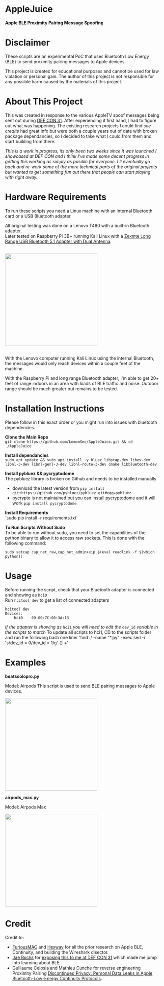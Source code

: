 # AppleJuice
**Apple BLE Proximity Pairing Message Spoofing**


# Disclaimer

These scripts are an experimental PoC that uses Bluetooth Low Energy (BLE) to send proximity pairing messages to Apple devices.

This project is created for educational purposes and cannot be used for law violation or personal gain.
The author of this project is not responsible for any possible harm caused by the materials of this project.

# About This Project

This was created in response to the various AppleTV spoof messages being sent out during [DEF CON 31](https://techcrunch.com/2023/08/14/researcher-says-they-were-behind-iphone-popups-at-def-con/). After experiencing it first hand, I had to figure out what was happening. The existing research projects I could find *see credits* had great info but were both a couple years out of date with broken package dependancies, so I decided to take what I could from them and start building from there. 

*This is a work in progress, its only been two weeks since it was launched / showcased at DEF CON and I think I've made some decent progress in getting this working as simply as posible for everyone.  I'll eventually go back and re-work some of the more technical parts of the original projects but wanted to get something fun out there that people can start playing with right away.*

# Hardware Requirements

To run these scripts you need a Linux machine with an internal Bluetooth card or a USB Bluetooth adapter.

All original testing was done on a Lenovo T480 with a built-in Bluetooth adapter.\
Later tested on Raspberry Pi 3B+ running Kali Linux with a [Zexmte Long Range USB Bluetooth 5.1 Adapter with Dual Antenna](https://zexmte.com/collections/bluetooth-adapter/products/plug-play-long-range-bluetooth-5-1-usb-adapter).<br><br>

<img src="https://github.com/ECTO-1A/AppleJuice/assets/112792126/a6f2b9fa-ca26-45c1-a440-681beb55c76e" width="300"><br><br>


With the Lenovo computer running Kali Linux using the internal Bluetooth, the messages would only reach devices within a couple feet of the machine. 

With the Raspberry Pi and long range Bluetooth adapter, I'm able to get 20+ feet of range indoors in an area with loads of BLE traffic and noise. Outdoor range should be much greater but remains to be tested.

# Installation Instructions
Please follow in this exact order or you might run into issues with bluetooth dependencies.

**Clone the Main Repo**\
`git clone https://github.com/LemonSec/AppleJuice.git && cd ./AppleJuice`

**Install dependancies**\
`sudo apt update && sudo apt install -y bluez libpcap-dev libev-dev libnl-3-dev libnl-genl-3-dev libnl-route-3-dev cmake libbluetooth-dev`

**Install pybluez && pycryptodome**\
The pybluez library is broken on Github and needs to be installed manually
  - download the latest version from `pip install git+https://github.com/pybluez/pybluez.git#egg=pybluez`
  - pycrypto is not maintained but you can install pycryptodome and it will work `pip install pycryptodome`

**Install Requirements**\
`sudo pip install -r requirements.txt'

**To Run Scripts Without Sudo**\
To be able to run without sudo, you need to set the capabilities of the python binary to allow it to access raw sockets. This is done with the following command:

`sudo setcap cap_net_raw,cap_net_admin+eip $(eval readlink -f $(which python))`


# Usage

Before running the script, check that your Bluetooth adapter is connected and showing as `hci0`\
Run `hcitool dev` to get a list of connected adapters
```
hcitool dev
Devices:
    hci0    00:00:7C:00:3A:13
```
*If the adapter is showing as* `hci1` *you will need to edit the* `dev_id` *variable in the scripts to match*
To update all scripts to hci1, CD to the scripts folder and run the following bash one liner
'find ./ -name "*.py" -exec sed -i 's/dev_id = 0/dev_id = 1/g' {} +'

# Examples

**beatssolopro.py**

Model: Airpods
This script is used to send BLE pairing messages to Apple devices.


<img src="https://github.com/ECTO-1A/AppleJuice/assets/112792126/c3218a09-7aef-483b-957d-f3c19a55fc08" width="300">

**airpods_max.py**

Model: Airpods Max

<img src="https://github.com/ECTO-1A/AppleJuice/assets/112792126/5eea40e8-d7c1-4324-9f3d-1425228d0458" width="300">

# Credit

Credit to:
- [FuriousMAC](https://github.com/furiousMAC/continuity) and [Hexway](https://github.com/hexway/apple_bleee) for all the prior research on Apple BLE, Continuity, and building the Wireshark disector.
- [Jae Bochs](https://infosec.exchange/@jb0x168/110879394826675242) for [exposing this to me at DEF CON 31](https://techcrunch.com/2023/08/14/researcher-says-they-were-behind-iphone-popups-at-def-con/) which made me jump into learning about BLE.
- Guillaume Celosia and Mathieu Cunche for reverse engineering Proximity Pairing 
<a
href="https://petsymposium.org/2020/files/papers/issue1/popets-2020-0003.pdf">Discontinued
Privacy: Personal Data Leaks in Apple Bluetooth-Low-Energy Continuity
Protocols</a>.
